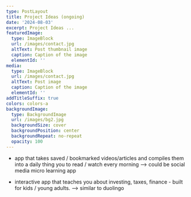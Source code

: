 ```yaml
---
type: PostLayout
title: Project Ideas (ongoing)
date: '2024-08-03'
excerpt: Project Ideas ...
featuredImage:
  type: ImageBlock
  url: /images/contact.jpg
  altText: Post thumbnail image
  caption: Caption of the image
  elementId: ''
media:
  type: ImageBlock
  url: /images/contact.jpg
  altText: Post image
  caption: Caption of the image
  elementId: ''
addTitleSuffix: true
colors: colors-a
backgroundImage:
  type: BackgroundImage
  url: /images/bg2.jpg
  backgroundSize: cover
  backgroundPosition: center
  backgroundRepeat: no-repeat
  opacity: 100
---
```

*   app that takes saved / bookmarked videos/articles and compiles them into a daily thing you to read / watch every morning --> could be social media micro learning app

<!---->

*   interactive app that teaches you about investing, taxes, finance - built for kids / young adults. --> similar to duolingo






